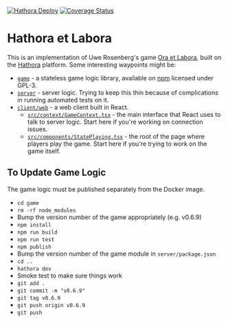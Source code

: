 [![Hathora Deploy](https://github.com/philihp/hathora-et-labora/actions/workflows/deploy.yml/badge.svg)](https://github.com/philihp/hathora-et-labora/actions/workflows/deploy.yml)
[![Coverage Status](https://coveralls.io/repos/github/philihp/hathora-et-labora/badge.svg?branch=main)](https://coveralls.io/github/philihp/hathora-et-labora?branch=main)

# Hathora et Labora

This is an implementation of Uwe Rosenberg's game [Ora et Labora](https://amzn.to/3P1UYDe), built on the [Hathora](https://hathora.dev/) platform. Some interesting waypoints might be:

- [`game`](https://github.com/philihp/hathora-et-labora/tree/main/game) - a stateless game logic library, available on [npm](https://www.npmjs.com/package/hathora-et-labora-game) licensed under GPL-3.
- [`server`](https://github.com/philihp/hathora-et-labora/blob/main/server/) - server logic. Trying to keep this thin because of complications in running automated tests on it.
- [`client/web`](https://github.com/philihp/hathora-et-labora/tree/main/client/web) - a web client built in React.
  - [`src/context/GameContext.tsx`](https://github.com/philihp/hathora-et-labora/blob/main/client/web/src/context/GameContext.tsx) - the main interface that React uses to talk to server logic. Start here if you're working on connection issues.
  - [`src/components/StatePlaying.tsx`](https://github.com/philihp/hathora-et-labora/blob/main/client/web/src/components/StatePlaying.tsx) - the root of the page where players play the game. Start here if you're trying to work on the game itself.

## To Update Game Logic

The game logic must be published separately from the Docker image.

- `cd game`
- `rm -rf node_modules`
- Bump the version number of the game appropriately (e.g. v0.6.9)
- `npm install`
- `npm run build`
- `npm run test`
- `npm publish`
- Bump the version number of the game module in `server/package.json`
- `cd ..`
- `hathora dev`
- Smoke test to make sure things work
- `git add .`
- `git commit -m "v0.6.9"`
- `git tag v0.6.9`
- `git push origin v0.6.9`
- `git push`
